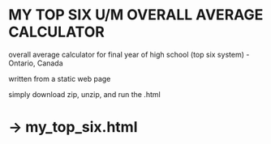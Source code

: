 # MY TOP SIX U/M OVERALL AVERAGE CALCULATOR

overall average calculator for final year of high school (top six system) - Ontario, Canada

written from a static web page

simply download zip, unzip, and run the .html

# -> my_top_six.html
